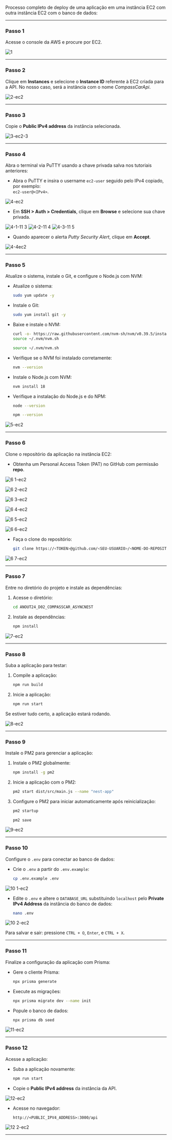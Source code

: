 Processo completo de deploy de uma aplicação em uma instância EC2 com outra instância EC2 com o banco de dados:  

---

### **Passo 1**  
Acesse o console da AWS e procure por EC2.  

![1](https://github.com/user-attachments/assets/07a03cae-5eb6-4dce-9cb2-5a46ae62f47a)


---

### **Passo 2**  
Clique em **Instances** e selecione o **Instance ID** referente à EC2 criada para a API. No nosso caso, será a instância com o nome *CompassCarApi*.  

![2-ec2](https://github.com/user-attachments/assets/cc97ced5-29f9-45bb-a639-e5b79c0e5e47)

---

### **Passo 3**  
Copie o **Public IPv4 address** da instância selecionada.  

![3-ec2-3](https://github.com/user-attachments/assets/77c23fae-d7df-42ef-91f3-8910b43c7244)

---

### **Passo 4**  
Abra o terminal via PuTTY usando a chave privada salva nos tutoriais anteriores:  

- Abra o PuTTY e insira o username `ec2-user` seguido pelo IPv4 copiado, por exemplo:  
  `ec2-user@<IPv4>`.  

![4-ec2](https://github.com/user-attachments/assets/bac4549d-7551-4bcb-9a0f-7bebd228ae68)

- Em **SSH > Auth > Credentials**, clique em **Browse** e selecione sua chave privada.  

![4-1-11 3](https://github.com/user-attachments/assets/d7859324-2571-45a8-b6ae-6d9bd15b7e34)
![4-2-11 4](https://github.com/user-attachments/assets/9b896fc5-5ddf-44a2-83ee-37aca1204b71)
![4-3-11 5](https://github.com/user-attachments/assets/dd2c259b-6cce-41cd-b229-f72e884a4f17)


- Quando aparecer o alerta *Putty Security Alert*, clique em **Accept**.  

![4-4ec2](https://github.com/user-attachments/assets/231ca3f2-4e71-4e1e-8aad-3cb9814afcf7)

---

### **Passo 5**  
Atualize o sistema, instale o Git, e configure o Node.js com NVM:  

- Atualize o sistema:  
   ```bash
   sudo yum update -y
   ```

- Instale o Git:  
   ```bash
   sudo yum install git -y
   ```

- Baixe e instale o NVM:  
   ```bash
   curl -o- https://raw.githubusercontent.com/nvm-sh/nvm/v0.39.5/install.sh | bash
   source ~/.nvm/nvm.sh
   ```

    ```bash
   source ~/.nvm/nvm.sh
   ```

- Verifique se o NVM foi instalado corretamente:  
   ```bash
   nvm --version
   ```

- Instale o Node.js com NVM:  
   ```bash
   nvm install 18
   ```

- Verifique a instalação do Node.js e do NPM:  
   ```bash
   node --version
   ```

   ```bash
   npm --version
   ```

![5-ec2](https://github.com/user-attachments/assets/570b6e55-c8bf-4744-aa1e-317cf6f5ff3d)

---

### **Passo 6**  
Clone o repositório da aplicação na instância EC2:  

- Obtenha um Personal Access Token (PAT) no GitHub com permissão **repo**.  

![6 1-ec2](https://github.com/user-attachments/assets/20bd8521-01c5-4a38-a5f6-4359c58c5622)

![6 2-ec2](https://github.com/user-attachments/assets/79c97bc8-4040-430e-b923-cd3d10c267c1)

![6 3-ec2](https://github.com/user-attachments/assets/25db8eb8-a4b6-4811-8496-703ba4cd3eda)

![6 4-ec2](https://github.com/user-attachments/assets/82eedaa1-8c7e-4a1a-9f92-65804234c925)

![6 5-ec2](https://github.com/user-attachments/assets/67918f62-e98e-4c3d-99a5-b6eb952c0563)

![6 6-ec2](https://github.com/user-attachments/assets/a353abd0-c70b-42b2-86ba-ff3d7f0bcef0)


- Faça o clone do repositório:  
   ```bash
   git clone https://<TOKEN>@github.com/<SEU-USUARIO>/<NOME-DO-REPOSITORIO>.git
   ```
   
![6 7-ec2](https://github.com/user-attachments/assets/b051ef4f-ad1b-4247-bdba-579713ac8f3f)

---

### **Passo 7**  
Entre no diretório do projeto e instale as dependências:  

1. Acesse o diretório:  
   ```bash
   cd ANOUT24_D02_COMPASSCAR_ASYNCNEST
   ```

2. Instale as dependências:  
   ```bash
   npm install
   ```

![7-ec2](https://github.com/user-attachments/assets/c3469e96-6ec5-4bc5-86f1-64fed9dd7acc)

---

### **Passo 8**  
Suba a aplicação para testar:  

1. Compile a aplicação:  
   ```bash
   npm run build
   ```

2. Inicie a aplicação:  
   ```bash
   npm run start
   ```

Se estiver tudo certo, a aplicação estará rodando.  

![8-ec2](https://github.com/user-attachments/assets/068cfa69-5bbb-4f60-a2ad-2b468b2bb8d2)

---

### **Passo 9**  
Instale o PM2 para gerenciar a aplicação:  

1. Instale o PM2 globalmente:  
   ```bash
   npm install -g pm2
   ```

2. Inicie a aplicação com o PM2:  
   ```bash
   pm2 start dist/src/main.js --name "nest-app"
   ```

3. Configure o PM2 para iniciar automaticamente após reinicialização:  
   ```bash
   pm2 startup
   ```

   ```bash
   pm2 save
   ```

![9-ec2](https://github.com/user-attachments/assets/2d7019c2-9026-4e35-b8b6-04d05f88488d)

---

### **Passo 10**  
Configure o `.env` para conectar ao banco de dados:  

- Crie o `.env` a partir do `.env.example`:  
   ```bash
   cp .env.example .env
   ```

![10 1-ec2](https://github.com/user-attachments/assets/c23c2ef5-3240-4a7b-ab33-6bc8e27d8efd)


- Edite o `.env` e altere o `DATABASE_URL` substituindo `localhost` pelo **Private IPv4 Address** da instância do banco de dados:  
   ```bash
   nano .env
   ```

![10 2-ec2](https://github.com/user-attachments/assets/0da92033-f59d-48df-bc66-0f91ba57bafe)

Para salvar e sair: pressione `CTRL + O`, `Enter`, e `CTRL + X`.

---

### **Passo 11**  
Finalize a configuração da aplicação com Prisma:  

- Gere o cliente Prisma:  
   ```bash
   npx prisma generate
   ```

- Execute as migrações:  
   ```bash
   npx prisma migrate dev --name init
   ```

- Popule o banco de dados:  
   ```bash
   npx prisma db seed
   ```

![11-ec2](https://github.com/user-attachments/assets/281a3917-4ae4-4379-92ac-0e124978ecad)

---

### **Passo 12**  
Acesse a aplicação:  

- Suba a aplicação novamente:  
   ```bash
   npm run start
   ```

- Copie o **Public IPv4 address** da instância da API.  

![12-ec2](https://github.com/user-attachments/assets/5f7956ec-3fc7-4f2c-90aa-67d439c232e0)


- Acesse no navegador:  
   ```
   http://<PUBLIC_IPV4_ADDRESS>:3000/api
   ```

![12 2-ec2](https://github.com/user-attachments/assets/292c8d96-24a0-49e8-9da1-c647f843a9eb)


--- 
